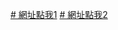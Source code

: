 [# 網址點我1](https://raw.githubusercontent.com/bear532/js/main/js.json)
[# 網址點我2](https://cdn.jsdelivr.net/gh/bear532/js@main/js.json)
